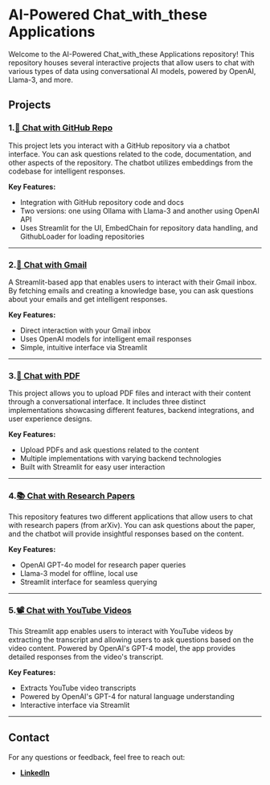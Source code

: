# AI-Powered Chat_with_these Applications

Welcome to the AI-Powered Chat_with_these Applications repository! This repository houses several interactive projects that allow users to chat with various types of data using conversational AI models, powered by OpenAI, Llama-3, and more.

## Projects

### 1.[💬 Chat with GitHub Repo](https://github.com/VenkataTarunKumarMavillapalli/chat_with_these/tree/main/chat_with_github)
This project lets you interact with a GitHub repository via a chatbot interface. You can ask questions related to the code, documentation, and other aspects of the repository. The chatbot utilizes embeddings from the codebase for intelligent responses.

**Key Features:**
- Integration with GitHub repository code and docs
- Two versions: one using Ollama with Llama-3 and another using OpenAI API
- Uses Streamlit for the UI, EmbedChain for repository data handling, and GithubLoader for loading repositories

---

### 2.[📨 Chat with Gmail](https://github.com/VenkataTarunKumarMavillapalli/chat_with_these/tree/main/chat_with_gmail)
A Streamlit-based app that enables users to interact with their Gmail inbox. By fetching emails and creating a knowledge base, you can ask questions about your emails and get intelligent responses.

**Key Features:**
- Direct interaction with your Gmail inbox
- Uses OpenAI models for intelligent email responses
- Simple, intuitive interface via Streamlit

---

### 3.[📄 Chat with PDF](https://github.com/VenkataTarunKumarMavillapalli/chat_with_these/tree/main/chat_with_pdf)
This project allows you to upload PDF files and interact with their content through a conversational interface. It includes three distinct implementations showcasing different features, backend integrations, and user experience designs.

**Key Features:**
- Upload PDFs and ask questions related to the content
- Multiple implementations with varying backend technologies
- Built with Streamlit for easy user interaction

---

### 4.[📚 Chat with Research Papers](https://github.com/VenkataTarunKumarMavillapalli/chat_with_these/tree/main/chat_with_research_papers)
This repository features two different applications that allow users to chat with research papers (from arXiv). You can ask questions about the paper, and the chatbot will provide insightful responses based on the content.

**Key Features:**
- OpenAI GPT-4o model for research paper queries
- Llama-3 model for offline, local use
- Streamlit interface for seamless querying

---

### 5.[📽️ Chat with YouTube Videos](https://github.com/VenkataTarunKumarMavillapalli/chat_with_these/tree/main/chat_with_youtube_videos)
This Streamlit app enables users to interact with YouTube videos by extracting the transcript and allowing users to ask questions based on the video content. Powered by OpenAI's GPT-4 model, the app provides detailed responses from the video's transcript.

**Key Features:**
- Extracts YouTube video transcripts
- Powered by OpenAI's GPT-4 for natural language understanding
- Interactive interface via Streamlit

---
## Contact
For any questions or feedback, feel free to reach out:
- [**LinkedIn**](https://www.linkedin.com/in/venkata-tarun-kumar-mavillapalli-967b4613a/)
